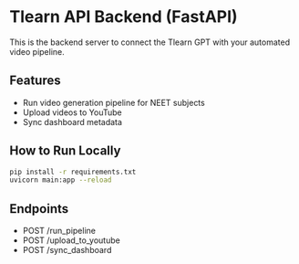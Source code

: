 # Tlearn API Backend (FastAPI)

This is the backend server to connect the Tlearn GPT with your automated video pipeline.

## Features
- Run video generation pipeline for NEET subjects
- Upload videos to YouTube
- Sync dashboard metadata

## How to Run Locally

```bash
pip install -r requirements.txt
uvicorn main:app --reload
```

## Endpoints
- POST /run_pipeline
- POST /upload_to_youtube
- POST /sync_dashboard
